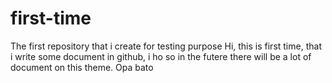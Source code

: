 # first-time
The first repository that i create for testing purpose
Hi, this is first time, that i write some document in github, i ho so in the futere there will be a lot of document on this theme.
Opa bato
